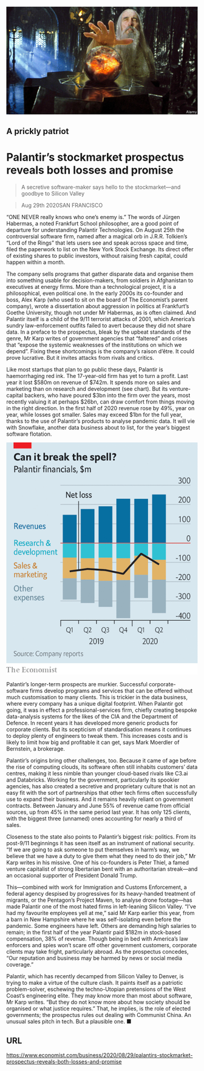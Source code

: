 ![](./images/20200829_WBP004_0.jpg)

## A prickly patriot

# Palantir’s stockmarket prospectus reveals both losses and promise

> A secretive software-maker says hello to the stockmarket—and goodbye to Silicon Valley

> Aug 29th 2020SAN FRANCISCO

“ONE NEVER really knows who one’s enemy is.” The words of Jürgen Habermas, a noted Frankfurt School philosopher, are a good point of departure for understanding Palantir Technologies. On August 25th the controversial software firm, named after a magical orb in J.R.R. Tolkien’s “Lord of the Rings” that lets users see and speak across space and time, filed the paperwork to list on the New York Stock Exchange. Its direct offer of existing shares to public investors, without raising fresh capital, could happen within a month.

The company sells programs that gather disparate data and organise them into something usable for decision-makers, from soldiers in Afghanistan to executives at energy firms. More than a technological project, it is a philosophical, even political one. In the early 2000s its co-founder and boss, Alex Karp (who used to sit on the board of The Economist’s parent company), wrote a dissertation about aggression in politics at Frankfurt’s Goethe University, though not under Mr Habermas, as is often claimed. And Palantir itself is a child of the 9/11 terrorist attacks of 2001, which America’s sundry law-enforcement outfits failed to avert because they did not share data. In a preface to the prospectus, bleak by the upbeat standards of the genre, Mr Karp writes of government agencies that “faltered” and crises that “expose the systemic weaknesses of the institutions on which we depend”. Fixing these shortcomings is the company’s raison d’être. It could prove lucrative. But it invites attacks from rivals and critics.

Like most startups that plan to go public these days, Palantir is haemorrhaging red ink. The 17-year-old firm has yet to turn a profit. Last year it lost $580m on revenue of $742m. It spends more on sales and marketing than on research and development (see chart). But its venture-capital backers, who have poured $3bn into the firm over the years, most recently valuing it at perhaps $26bn, can draw comfort from things moving in the right direction. In the first half of 2020 revenue rose by 49%, year on year, while losses got smaller. Sales may exceed $1bn for the full year, thanks to the use of Palantir’s products to analyse pandemic data. It will vie with Snowflake, another data business about to list, for the year’s biggest software flotation.



![](./images/20200829_WBC330.png)

Palantir’s longer-term prospects are murkier. Successful corporate-software firms develop programs and services that can be offered without much customisation to many clients. This is trickier in the data business, where every company has a unique digital footprint. When Palantir got going, it was in effect a professional-services firm, chiefly creating bespoke data-analysis systems for the likes of the CIA and the Department of Defence. In recent years it has developed more generic products for corporate clients. But its scepticism of standardisation means it continues to deploy plenty of engineers to tweak them. This increases costs and is likely to limit how big and profitable it can get, says Mark Moerdler of Bernstein, a brokerage.

Palantir’s origins bring other challenges, too. Because it came of age before the rise of computing clouds, its software often still inhabits customers’ data centres, making it less nimble than younger cloud-based rivals like C3.ai and Databricks. Working for the government, particularly its spookier agencies, has also created a secretive and proprietary culture that is not an easy fit with the sort of partnerships that other tech firms often successfully use to expand their business. And it remains heavily reliant on government contracts. Between January and June 55% of revenue came from official sources, up from 45% in the same period last year. It has only 125 clients, with the biggest three (unnamed) ones accounting for nearly a third of sales.

Closeness to the state also points to Palantir’s biggest risk: politics. From its post-9/11 beginnings it has seen itself as an instrument of national security. “If we are going to ask someone to put themselves in harm’s way, we believe that we have a duty to give them what they need to do their job,” Mr Karp writes in his missive. One of his co-founders is Peter Thiel, a famed venture capitalist of strong libertarian bent with an authoritarian streak—and an occasional supporter of President Donald Trump.

This—combined with work for Immigration and Customs Enforcement, a federal agency despised by progressives for its heavy-handed treatment of migrants, or the Pentagon’s Project Maven, to analyse drone footage—has made Palantir one of the most hated firms in left-leaning Silicon Valley. “I’ve had my favourite employees yell at me,” said Mr Karp earlier this year, from a barn in New Hampshire where he was self-isolating even before the pandemic. Some engineers have left. Others are demanding high salaries to remain; in the first half of the year Palantir paid $182m in stock-based compensation, 38% of revenue. Though being in bed with America’s law enforcers and spies won’t scare off other government customers, corporate clients may take fright, particularly abroad. As the prospectus concedes, “Our reputation and business may be harmed by news or social media coverage.”

Palantir, which has recently decamped from Silicon Valley to Denver, is trying to make a virtue of the culture clash. It paints itself as a patriotic problem-solver, eschewing the techno-Utopian pretensions of the West Coast’s engineering elite. They may know more than most about software, Mr Karp writes. “But they do not know more about how society should be organised or what justice requires.” That, he implies, is the role of elected governments; the prospectus rules out dealing with Communist China. An unusual sales pitch in tech. But a plausible one. ■

## URL

https://www.economist.com/business/2020/08/29/palantirs-stockmarket-prospectus-reveals-both-losses-and-promise
